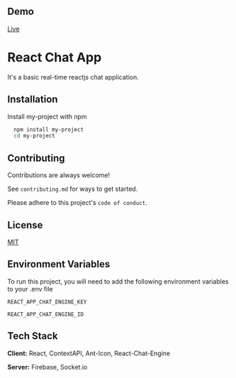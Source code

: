 
## Demo

[Live](https://react-chat-app-git-main-hsglc.vercel.app/)

  
# React Chat App

It's a basic real-time reactjs chat application.


## Installation 

Install my-project with npm

```bash 
  npm install my-project
  cd my-project
```
    
## Contributing

Contributions are always welcome!

See `contributing.md` for ways to get started.

Please adhere to this project's `code of conduct`.

  
## License

[MIT](https://choosealicense.com/licenses/mit/)

  
## Environment Variables

To run this project, you will need to add the following environment variables to your .env file

`REACT_APP_CHAT_ENGINE_KEY`

`REACT_APP_CHAT_ENGINE_ID`

  
## Tech Stack

**Client:** React, ContextAPI, Ant-Icon, React-Chat-Engine

**Server:** Firebase, Socket.io

  

